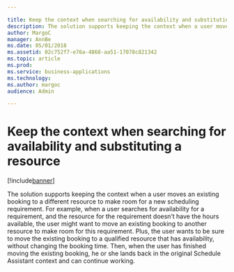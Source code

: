 ```yaml
---

title: Keep the context when searching for availability and substituting a resource
description: The solution supports keeping the context when a user moves an existing booking to a different resource to make room for a new scheduling requirement.
author: MargoC
manager: AnnBe
ms.date: 05/01/2018
ms.assetid: 02c752f7-e76a-4868-aa51-17078c821342
ms.topic: article
ms.prod: 
ms.service: business-applications
ms.technology: 
ms.author: margoc
audience: Admin

---
```

#  Keep the context when searching for availability and substituting a resource




[!include[banner](../../includes/banner.md)]

The solution supports keeping the context when a user moves an existing booking
to a different resource to make room for a new scheduling requirement. For
example, when a user searches for availability for a requirement, and the
resource for the requirement doesn’t have the hours available, the user might
want to move an existing booking to another resource to make room for this
requirement. Plus, the user wants to be sure to move the existing booking to a
qualified resource that has availability, without changing the booking time.
Then, when the user has finished moving the existing booking, he or she lands
back in the original Schedule Assistant context and can continue working.
